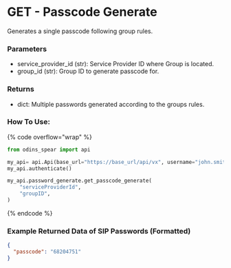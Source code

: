 # GET - Passcode Generate

Generates a single passcode following group rules.

### Parameters&#x20;

* service\_provider\_id (str): Service Provider ID where Group is located.&#x20;
* group\_id (str): Group ID to generate passcode for.

### Returns

* dict: Multiple passwords generated according to the groups rules.

### How To Use:

{% code overflow="wrap" %}
```python
from odins_spear import api

my_api= api.Api(base_url="https://base_url/api/vx", username="john.smith", password="ODIN_INSTANCE_1")
my_api.authenticate()

my_api.password_generate.get_passcode_generate(
    "serviceProviderId",
    "groupID",
)
```
{% endcode %}

### Example Returned Data of SIP Passwords (Formatted)

```json
{
  "passcode": "68204751"
}
```
